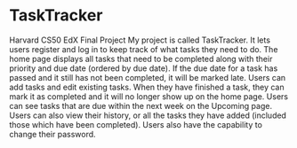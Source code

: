 # TaskTracker
Harvard CS50 EdX Final Project
My project is called TaskTracker. It lets users register and log in to keep track of what tasks they need to do. The home page displays all tasks that need to be completed along with their priority and due date (ordered by due date). If the due date for a task has passed and it still has not been completed, it will be marked late. Users can add tasks and edit existing tasks. When they have finished a task, they can mark it as completed and it will no longer show up on the home page. Users can see tasks that are due within the next week on the Upcoming page. Users can also view their history, or all the tasks they have added (included those which have been completed). Users also have the capability to change their password.

